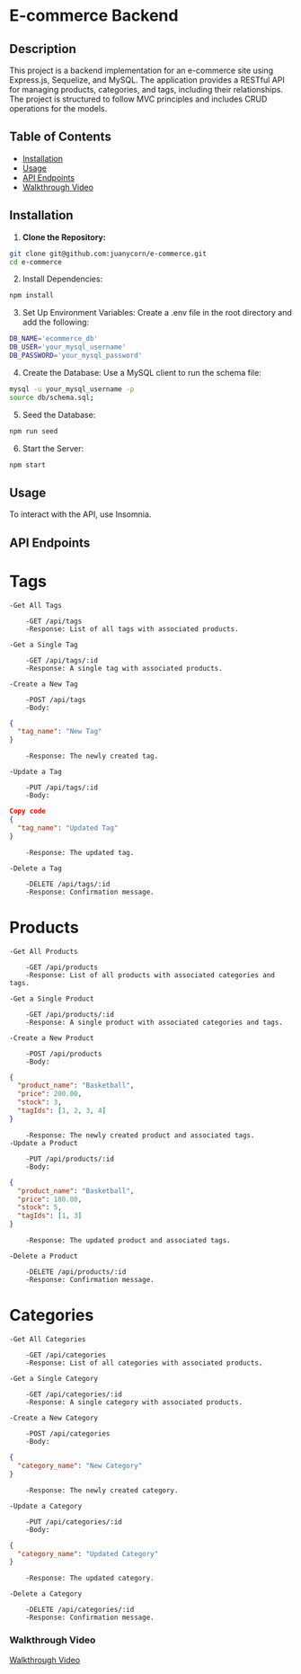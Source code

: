 # E-commerce Backend

## Description

This project is a backend implementation for an e-commerce site using Express.js, Sequelize, and MySQL. The application provides a RESTful API for managing products, categories, and tags, including their relationships. The project is structured to follow MVC principles and includes CRUD operations for the models.

## Table of Contents

- [Installation](#installation)
- [Usage](#usage)
- [API Endpoints](#api-endpoints)
- [Walkthrough Video](#walkthrough-video)

## Installation

1. **Clone the Repository:**
```bash
git clone git@github.com:juanycorn/e-commerce.git
cd e-commerce
```
2. Install Dependencies:

```bash
npm install
```
3. Set Up Environment Variables:
Create a .env file in the root directory and add the following:

```bash
DB_NAME='ecommerce_db'
DB_USER='your_mysql_username'
DB_PASSWORD='your_mysql_password'
```

4. Create the Database:
Use a MySQL client to run the schema file:

```bash
mysql -u your_mysql_username -p
source db/schema.sql;
```

5. Seed the Database:

```bash
npm run seed
```

6. Start the Server:

```bash
npm start
```

## Usage

To interact with the API, use Insomnia.

## API Endpoints

# Tags
    -Get All Tags

        -GET /api/tags
        -Response: List of all tags with associated products.

    -Get a Single Tag

        -GET /api/tags/:id
        -Response: A single tag with associated products.

    -Create a New Tag

        -POST /api/tags
        -Body:
```json
{
  "tag_name": "New Tag"
}
```
        -Response: The newly created tag.

    -Update a Tag

        -PUT /api/tags/:id
        -Body:
```json
Copy code
{
  "tag_name": "Updated Tag"
}
```
        -Response: The updated tag.

    -Delete a Tag

        -DELETE /api/tags/:id
        -Response: Confirmation message.

# Products
    -Get All Products

        -GET /api/products
        -Response: List of all products with associated categories and tags.

    -Get a Single Product

        -GET /api/products/:id
        -Response: A single product with associated categories and tags.

    -Create a New Product

        -POST /api/products
        -Body:
```json
{
  "product_name": "Basketball",
  "price": 200.00,
  "stock": 3,
  "tagIds": [1, 2, 3, 4]
}
```
        -Response: The newly created product and associated tags.
    -Update a Product

        -PUT /api/products/:id
        -Body:
```json
{
  "product_name": "Basketball",
  "price": 180.00,
  "stock": 5,
  "tagIds": [1, 3]
}
```
        -Response: The updated product and associated tags.

    -Delete a Product

        -DELETE /api/products/:id
        -Response: Confirmation message.

# Categories
    -Get All Categories

        -GET /api/categories
        -Response: List of all categories with associated products.

    -Get a Single Category

        -GET /api/categories/:id
        -Response: A single category with associated products.

    -Create a New Category

        -POST /api/categories
        -Body:
```json
{
  "category_name": "New Category"
}
```
        -Response: The newly created category.

    -Update a Category

        -PUT /api/categories/:id
        -Body:
```json
{
  "category_name": "Updated Category"
}
```
        -Response: The updated category.

    -Delete a Category

        -DELETE /api/categories/:id
        -Response: Confirmation message.

### Walkthrough Video
[Walkthrough Video](#)